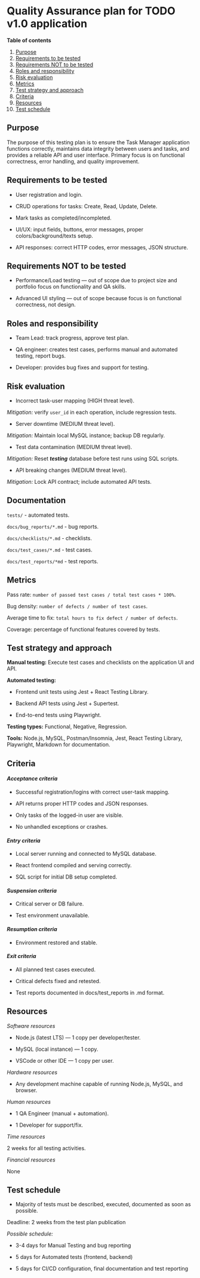 # Quality Assurance plan for TODO v1.0 application

**Table of contents**

1) [Purpose](#purpose)
2) [Requirements to be tested](#requirements-to-be-tested)
3) [Requirements NOT to be tested](#requirements-not-to-be-tested)
4) [Roles and responsibility](#roles-and-responsibility)
5) [Risk evaluation](#risk-evaluation)
6) [Metrics](#metrics)
7) [Test strategy and approach](#test-strategy-and-approach)
8) [Criteria](#criteria)
9) [Resources](#resources)
10) [Test schedule](#test-schedule)

## Purpose

The purpose of this testing plan is to ensure the Task Manager application functions correctly, maintains data integrity between users and tasks, and provides a reliable API and user interface. Primary focus is on functional correctness, error handling, and quality improvement.

## Requirements to be tested

- User registration and login.

- CRUD operations for tasks: Create, Read, Update, Delete.

- Mark tasks as completed/incompleted.

- UI/UX: input fields, buttons, error messages, proper colors/background/texts setup.

- API responses: correct HTTP codes, error messages, JSON structure.

## Requirements NOT to be tested

- Performance/Load testing — out of scope due to project size and portfolio focus on functionality and QA skills.

- Advanced UI styling — out of scope because focus is on functional correctness, not design.

## Roles and responsibility

- Team Lead: track progress, approve test plan.

- QA engineer: creates test cases, performs manual and automated testing, report bugs.

- Developer: provides bug fixes and support for testing.

## Risk evaluation

- Incorrect task-user mapping (HIGH threat level).

*Mitigation:* verify `user_id` in each operation, include regression tests.

- Server downtime (MEDIUM threat level).

*Mitigation:* Maintain local MySQL instance; backup DB regularly.

- Test data contamination (MEDIUM threat level).

*Mitigation:* Reset ***testing*** database before test runs using SQL scripts.

- API breaking changes (MEDIUM threat level).

*Mitigation:* Lock API contract; include automated API tests.

## Documentation

`tests/` - automated tests.

`docs/bug_reports/*.md` - bug reports.

`docs/checklists/*.md` - checklists.

`docs/test_cases/*.md` - test cases.

`docs/test_reports/*md` - test reports.

## Metrics

Pass rate: `number of passed test cases / total test cases * 100%`.

Bug density: `number of defects / number of test cases`.

Average time to fix: `total hours to fix defect / number of defects`.

Coverage: percentage of functional features covered by tests.

## Test strategy and approach

**Manual testing:** Execute test cases and checklists on the application UI and API.

**Automated testing:**

- Frontend unit tests using Jest + React Testing Library.

- Backend API tests using Jest + Supertest.

- End-to-end tests using Playwright.

**Testing types:** Functional, Negative, Regression.

**Tools:** Node.js, MySQL, Postman/Insomnia, Jest, React Testing Library, Playwright, Markdown for documentation.

## Criteria

#### *Acceptance criteria*

- Successful registration/logins with correct user-task mapping.

- API returns proper HTTP codes and JSON responses.

- Only tasks of the logged-in user are visible.

- No unhandled exceptions or crashes.

#### *Entry criteria*

- Local server running and connected to MySQL database.

- React frontend compiled and serving correctly.

- SQL script for initial DB setup completed.

#### *Suspension criteria*

- Critical server or DB failure.

- Test environment unavailable.

#### *Resumption criteria*

- Environment restored and stable.

#### *Exit criteria*

- All planned test cases executed.

- Critical defects fixed and retested.

- Test reports documented in docs/test_reports in .md format.

## Resources

*Software resources*

- Node.js (latest LTS) — 1 copy per developer/tester.

- MySQL (local instance) — 1 copy.

- VSCode or other IDE — 1 copy per user.

*Hardware resources*

- Any development machine capable of running Node.js, MySQL, and browser.

*Human resources*

- 1 QA Engineer (manual + automation).

- 1 Developer for support/fix.

*Time resources*

2 weeks for all testing activities.

*Financial resources*

None

## Test schedule

- Majority of tests must be described, executed, documented as soon as possible.

Deadline: 2 weeks from the test plan publication

*Possible schedule:*

- 3-4 days for Manual Testing and bug reporting

- 5 days for Automated tests (frontend, backend)

- 5 days for CI/CD configuration, final documentation and test reporting
